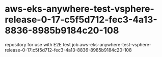 # aws-eks-anywhere-test-vsphere-release-0-17-c5f5d712-fec3-4a13-8836-8985b9184c20-108
repository for use with E2E test job aws-eks-anywhere-test-vsphere-release-0-17:c5f5d712-fec3-4a13-8836-8985b9184c20-108
